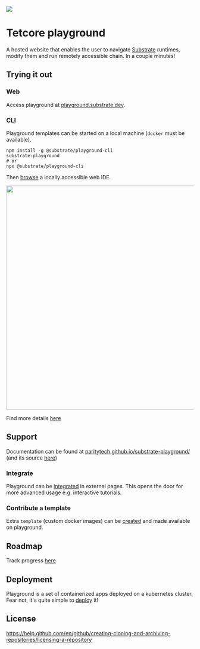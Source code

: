 ![](https://github.com/paritytech/substrate-playground/workflows/Continuous%20Testing%20Playground/badge.svg) 

# Tetcore playground

A hosted website that enables the user to navigate [Substrate](https://github.com/paritytech/substrate) runtimes, modify them and run remotely accessible chain. In a couple minutes!

## Trying it out

### Web

Access playground at [playground.substrate.dev](https://playground.substrate.dev).

### CLI

Playground templates can be started on a local machine (`docker` must be available).

```shell
npm install -g @substrate/playground-cli
substrate-playground
# or
npx @substrate/playground-cli
```

Then [browse](http://localhost) a locally accessible web IDE.

<p align="center">
  <img width="600" src="https://cdn.rawgit.com/paritytech/substrate-playground/develop/cli/assets/web.svg">
</p>

Find more details [here](cli/README.md)

## Support

Documentation can be found at [paritytech.github.io/substrate-playground/](https://paritytech.github.io/substrate-playground/) (and its source [here](./docs/))

### Integrate

Playground can be [integrated](docs/INTEGRATION.md) in external pages. This opens the door for more advanced usage e.g. interactive tutorials.

### Contribute a template

Extra `template` (custom docker images) can be [created](docs/CUSTOM_TEMPLATE.md) and made available on playground.

## Roadmap

Track progress [here](https://github.com/paritytech/substrate-playground/projects/1)

## Deployment

Playground is a set of containerized apps deployed on a kubernetes cluster. Fear not, it's quite simple to [deploy](docs/DEPLOYMENT.md) it!

## License

https://help.github.com/en/github/creating-cloning-and-archiving-repositories/licensing-a-repository
